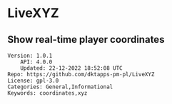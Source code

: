 # LiveXYZ
## Show real-time player coordinates
```properties
Version: 1.0.1
    API: 4.0.0
    Updated: 22-12-2022 18:52:08 UTC
Repo: https://github.com/dktapps-pm-pl/LiveXYZ
License: gpl-3.0
Categories: General,Informational
Keywords: coordinates,xyz
```